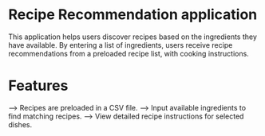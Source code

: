 # Recipe Recommendation application

This application helps users discover recipes based on the ingredients they have available. By entering a list of ingredients, users receive recipe recommendations from a preloaded recipe list, with cooking instructions.

# Features
--> Recipes are preloaded in a CSV file.
--> Input available ingredients to find matching recipes.
--> View detailed recipe instructions for selected dishes.

